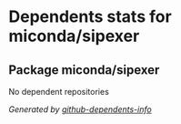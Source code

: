 # Dependents stats for miconda/sipexer

## Package miconda/sipexer

No dependent repositories

_Generated by [github-dependents-info](https://github.com/nvuillam/github-dependents-info)_